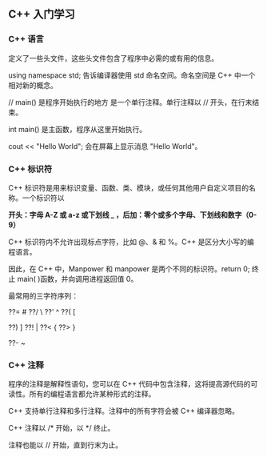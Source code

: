 ## C++ 入门学习

### C++ 语言

定义了一些头文件，这些头文件包含了程序中必需的或有用的信息。

 using namespace std; 告诉编译器使用 std 命名空间。命名空间是 C++ 中一个相对新的概念。
 
// main() 是程序开始执行的地方 是一个单行注释。单行注释以 // 开头，在行末结束。

 int main() 是主函数，程序从这里开始执行。
 
 cout << "Hello World"; 会在屏幕上显示消息 "Hello World"。

### C++ 标识符

C++ 标识符是用来标识变量、函数、类、模块，或任何其他用户自定义项目的名称。一个标识符以

**开头：字母 A-Z 或 a-z 或下划线 _ ，后加：零个或多个字母、下划线和数字（0-9）**

C++ 标识符内不允许出现标点字符，比如 @、& 和 %。C++ 是区分大小写的编程语言。

因此，在 C++ 中，Manpower 和 manpower 是两个不同的标识符。return 0; 终止 main( )函数，并向调用进程返回值 0。

最常用的三字符序列：

??= 	#      ??/	  \      ??'   ^       ??(  	[

??)  	]      ??!	  |      ??<  	{      ??>  	}

??-  	~

### C++ 注释

程序的注释是解释性语句，您可以在 C++ 代码中包含注释，这将提高源代码的可读性。所有的编程语言都允许某种形式的注释。

C++ 支持单行注释和多行注释。注释中的所有字符会被 C++ 编译器忽略。

C++ 注释以 /* 开始，以 */ 终止。

注释也能以 // 开始，直到行末为止。
